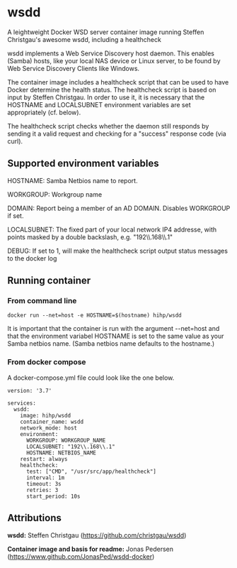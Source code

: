 # wsdd
A leightweight Docker WSD server container image running Steffen Christgau's awesome wsdd, including a healthcheck

wsdd implements a Web Service Discovery host daemon. This enables (Samba) hosts, like your local NAS device or Linux server, to be found by Web Service Discovery Clients like Windows.

The container image includes a healthcheck script that can be used to have Docker determine the health status. The healthcheck script is based on input by Steffen Christgau. In order to use it, it is necessary that the HOSTNAME and LOCALSUBNET environment variables are set appropriately (cf. below).

The healthcheck script checks whether the daemon still responds by sending it a valid request and checking for a "success" response code (via curl).

## Supported environment variables
HOSTNAME: Samba Netbios name to report.

WORKGROUP: Workgroup name

DOMAIN: Report being a member of an AD DOMAIN. Disables WORKGROUP if set. 

LOCALSUBNET: The fixed part of your local network IP4 addresse, with points masked by a double backslash, e.g. "192\\\\.168\\\\.1"

DEBUG: If set to 1, will make the healthcheck script output status messages to the docker log

## Running container
### From command line
```
docker run --net=host -e HOSTNAME=$(hostname) hihp/wsdd
```

It is important that the container is run with the argument --net=host and that the environment variabel HOSTNAME is set to the same value as your Samba netbios name. (Samba netbios name defaults to the hostname.)

### From docker compose
A docker-compose.yml file could look like the one below. 
```
version: '3.7'

services:
  wsdd:
    image: hihp/wsdd
    container_name: wsdd
    network_mode: host
    environment:
      WORKGROUP: WORKGROUP_NAME
      LOCALSUBNET: "192\\.168\\.1"
      HOSTNAME: NETBIOS_NAME
    restart: always
    healthcheck:
      test: ["CMD", "/usr/src/app/healthcheck"]
      interval: 1m
      timeout: 3s
      retries: 3
      start_period: 10s
```

## Attributions

**wsdd:** Steffen Christgau (https://github.com/christgau/wsdd)

**Container image and basis for readme:** Jonas Pedersen (https://www.github.com/JonasPed/wsdd-docker)
